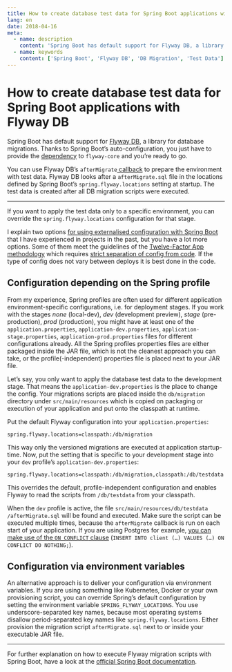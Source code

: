 ```yaml
---
title: How to create database test data for Spring Boot applications with Flyway DB
lang: en
date: 2018-04-16
meta:
  - name: description
    content: 'Spring Boot has default support for Flyway DB, a library for database migrations. This post explains how to create database test data for Spring Boot applications with Flyway DB.'
  - name: keywords
    content: ['Spring Boot', 'Flyway DB', 'DB Migration', 'Test Data']
---
```


# How to create database test data for Spring Boot applications with Flyway DB

Spring Boot has default support for [Flyway DB](https://flywaydb.org/), a
library for database migrations. Thanks to Spring Boot’s auto-configuration, you
just have to provide the
[dependency](https://flywaydb.org/documentation/plugins/springboot) to
`flyway-core` and you’re ready to go.

You can use Flyway DB’s `afterMigrate`[
callback](https://flywaydb.org/documentation/callbacks.html) to prepare the
environment with test data. Flyway DB looks after a `afterMigrate.sql` file in
the locations defined by Spring Boot’s `spring.flyway.locations` setting at
startup. The test data is created after all DB migration scripts were executed.

---

If you want to apply the test data only to a specific environment, you can
override the `spring.flyway.locations` configuration for that stage.

I explain two options [for using externalised configuration with Spring
Boot](https://docs.spring.io/spring-boot/docs/current/reference/html/boot-features-external-config.html#boot-features-external-config)
that I have experienced in projects in the past, but you have a lot more
options. Some of them meet the guidelines of the [Twelve-Factor App
methodology](https://12factor.net/) which requires [strict separation of config
from code](https://12factor.net/config). If the type of config does not vary
between deploys it is best done in the code.

## Configuration depending on the Spring profile

From my experience, Spring profiles are often used for different application
environment-specific configurations, i.e. for deployment stages. If you work
with the stages _none_ (local-dev), _dev_ (development preview), _stage_
(pre-production), _prod_ (production), you might have at least one of the
`application.properties`, `application-dev.properties`,
`application-stage.properties`, `application-prod.properties` files for
different configurations already. All the Spring profiles properties files are
either packaged inside the JAR file, which is not the cleanest approach you can
take, or the profile(-independent) properties file is placed next to your JAR
file.

Let’s say, you only want to apply the database test data to the development
stage. That means the `application-dev.properties` is the place to change the
config. Your migrations scripts are placed inside the `db/migration` directory
under `src/main/resources` which is copied on packaging or execution of your
application and put onto the classpath at runtime.

Put the default Flyway configuration into your `application.properties`:

```properties
spring.flyway.locations=classpath:/db/migration
```

This way only the versioned migrations are executed at application startup-time.
Now, put the setting that is specific to your development stage into your `dev`
profile’s `application-dev.properties`:

```properties
spring.flyway.locations=classpath:/db/migration,classpath:/db/testdata
```

This overrides the default, profile-independent configuration and enables Flyway
to read the scripts from `/db/testdata` from your classpath.

When the `dev` profile is active, the file `src/main/resources/db/testdata /afterMigrate.sql` will be found and executed. Make sure the script can be
executed multiple times, because the `afterMigrate` callback is run on each
start of your application. If you are using Postgres for example, [you can make
use of the `ON CONFLICT` clause](/articles/how-to-execute-an-upsert-with-postgresql/)
(`INSERT INTO client (…) VALUES (…) ON CONFLICT DO NOTHING;`).

## Configuration via environment variables

An alternative approach is to deliver your configuration via environment
variables. If you are using something like Kubernetes, Docker or your own
provisioning script, you can override Spring’s default configuration by setting
the environment variable `SPRING_FLYWAY_LOCATIONS`. You use underscore-separated
key names, because most operating systems disallow period-separated key names
like `spring.flyway.locations`. Either provision the migration script
`afterMigrate.sql` next to or inside your executable JAR file.

---

For further explanation on how to execute Flyway migration scripts with Spring
Boot, have a look at the [official Spring Boot
documentation](https://docs.spring.io/spring-boot/docs/current/reference/html/howto-database-initialization.html#howto-execute-flyway-database-migrations-on-startup).
